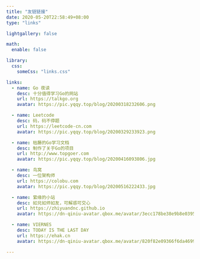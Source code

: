 ```yaml
---
title: "友链链接"
date: 2020-05-20T22:58:49+08:00
type: "links"

lightgallery: false

math:
  enable: false

library:
  css:
    someCss: "links.css"

links: 
  - name: Go 夜读
    desc: 十分值得学习Go的网站
    url: https://talkgo.org
    avatar: https://pic.yqqy.top/blog/20200318232606.png

  - name: Leetcode
    desc: 码，码不停题
    url: https://leetcode-cn.com
    avatar: https://pic.yqqy.top/blog/20200329233923.png

  - name: 枯藤的Go学习文档
    desc: 制作了关于Go的项目
    url: http://www.topgoer.com
    avatar: https://pic.yqqy.top/blog/20200416093806.jpg

  - name: 鸟窝
    desc: 一位架构师
    url: https://colobu.com
    avatar: https://pic.yqqy.top/blog/20200516222433.jpg

  - name: 絷缘的小站
    desc: 如兄如师如友，可解惑可交心
    url: https://zhiyuandnc.github.io
    avatar: https://dn-qiniu-avatar.qbox.me/avatar/3ecc178be38e9b8e03958aaf0dd94682

  - name: VIERNES
    desc: TODAY IS THE LAST DAY
    url: https://ehak.cn
    avatar: https://dn-qiniu-avatar.qbox.me/avatar/820f82e09366f6da46996dc1443c83e3?size=500

---
```


